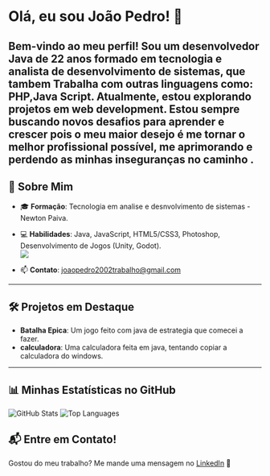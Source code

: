 
<!---
joaopedro0013/joaopedro0013 is a ✨ special ✨ repository because its `README.md` (this file) appears on your GitHub profile.
You can click the Preview link to take a look at your changes.
--->

# Olá, eu sou João Pedro! 👋

Bem-vindo ao meu perfil! Sou um desenvolvedor **Java** de 22 anos formado em tecnologia e analista de 
desenvolvimento de sistemas, que tambem Trabalha com outras linguagens como: **PHP**,**Java Script**. Atualmente, estou explorando projetos em **web development**. Estou sempre buscando novos desafios para aprender e crescer pois o meu maior desejo é me tornar o melhor 
profissional possível, me aprimorando e perdendo as minhas inseguranças no 
caminho .<br>
---

## 🚀 Sobre Mim
- 🎓 **Formação**: Tecnologia em analise e desnvolvimento de sistemas - Newton Paiva.
- 💻 **Habilidades**: Java, JavaScript, HTML5/CSS3, Photoshop, Desenvolvimento de Jogos (Unity, Godot).<br>
[![](https://skillicons.dev/icons?i=java,javascript,php)](https://skillicons.dev)

- 📫 **Contato**: [joaopedro2002trabalho@gmail.com](mailto:joaopedro2002trabalho@gmail.com)


---

## 🛠️ Projetos em Destaque
- **Batalha Epica**: Um jogo feito com java de estrategia que comecei a fazer.
- **calculadora**: Uma calculadora feita em java, tentando copiar a calculadora do windows.

---

## 📊 Minhas Estatísticas no GitHub
![GitHub Stats](https://github-readme-stats.vercel.app/api?username=joaopedro0013&show_icons=true&theme=radical)
![Top Languages](https://github-readme-stats.vercel.app/api/top-langs/?username=joaopedro0013&layout=compact&theme=radical)


## 📬 Entre em Contato!
Gostou do meu trabalho? Me mande uma mensagem no [LinkedIn]([https://www.linkedin.com/in/joao-pedro-pio/](https://www.linkedin.com/in/jo%C3%A3o-pedro-72ba0a18a/)) 🚀



